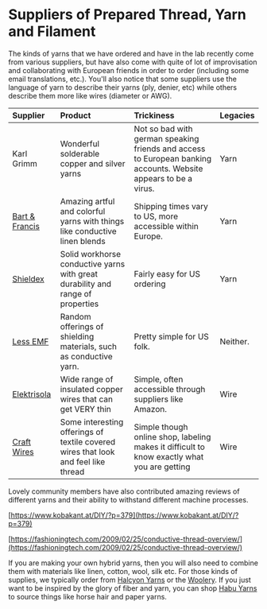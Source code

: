 # Suppliers of  Prepared Thread, Yarn and Filament

The kinds of yarns that we have ordered and have in the lab recently come from various suppliers, but have also come with quite of lot of improvisation and collaborating with European friends in order to order \(including some email translations, etc.\). You'll also notice that some suppliers use the language of yarn to describe their yarns \(ply, denier, etc\) while others describe them more like wires \(diameter or AWG\). 

| Supplier | Product  | Trickiness | Legacies |
| :--- | :--- | :--- | :--- |
| Karl Grimm | Wonderful solderable copper and silver yarns | Not so bad with german speaking friends and access to European banking accounts. Website appears to be a virus. | Yarn |
| [Bart & Francis](https://www.bart-francis.be/index.php?action=home&lang=EN) | Amazing artful and colorful yarns with things like conductive linen blends | Shipping times vary to US, more accessible within Europe.  | Yarn |
| [Shieldex](https://www.shieldextrading.net/) | Solid workhorse conductive yarns with great durability and range of properties | Fairly easy for US ordering | Yarn |
| [Less EMF](https://www.lessemf.com/fabric.html) | Random offerings of shielding materials, such as conductive yarn. | Pretty simple for US folk. | Neither. |
| [Elektrisola](https://www.elektrisola.com/en/hf-litz-wire-litz.html) | Wide range of insulated copper wires that can get VERY thin | Simple, often accessible through suppliers like Amazon. | Wire |
| [Craft Wires](https://www.wires.co.uk/) | Some interesting offerings of textile covered wires that look and feel like thread | Simple though online shop, labeling makes it difficult to know exactly what you are getting | Wire |

Lovely community members have also contributed amazing reviews of different yarns and their ability to withstand different machine processes.

[https://www.kobakant.at/DIY/?p=379](https://www.kobakant.at/DIY/?p=379)

[https://fashioningtech.com/2009/02/25/conductive-thread-overview/](https://fashioningtech.com/2009/02/25/conductive-thread-overview/)

If you are making your own hybrid yarns, then you will also need to combine them with materials like linen, cotton, wool, silk etc. For those kinds of supplies, we typically order from [Halcyon Yarns](https://halcyonyarn.com/) or the [Woolery](https://woolery.com/). If you just want to be inspired by the glory of fiber and yarn, you can shop [Habu Yarns](https://www.habutextiles.com/collections/yarn?page=4) to source things like horse hair and paper yarns.


